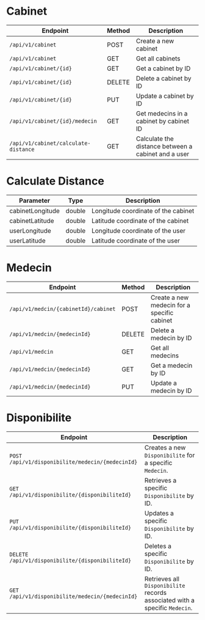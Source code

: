 # Cabinet 

| Endpoint                   | Method | Description                                               |
|----------------------------|--------|-----------------------------------------------------------|
| `/api/v1/cabinet`          | POST   | Create a new cabinet                                      |
| `/api/v1/cabinet`          | GET    | Get all cabinets                                          |
| `/api/v1/cabinet/{id}`     | GET    | Get a cabinet by ID                                       |
| `/api/v1/cabinet/{id}`     | DELETE | Delete a cabinet by ID                                    |
| `/api/v1/cabinet/{id}`     | PUT    | Update a cabinet by ID                                    |
| `/api/v1/cabinet/{id}/medecin` | GET    | Get medecins in a cabinet by cabinet ID               |
| `/api/v1/cabinet/calculate-distance`    | GET    | Calculate the distance between a cabinet and a user        |




# Calculate Distance

| Parameter          | Type   | Description                                  |
|--------------------|--------|----------------------------------------------|
| cabinetLongitude   | double | Longitude coordinate of the cabinet           |
| cabinetLatitude    | double | Latitude coordinate of the cabinet            |
| userLongitude      | double | Longitude coordinate of the user              |
| userLatitude       | double | Latitude coordinate of the user               |




# Medecin

| Endpoint                             | Method | Description                                                   |
|--------------------------------------|--------|---------------------------------------------------------------|
| `/api/v1/medcin/{cabinetId}/cabinet` | POST   | Create a new medecin for a specific cabinet                   |
| `/api/v1/medcin/{medecinId}`          | DELETE | Delete a medecin by ID                                       |
| `/api/v1/medcin`                      | GET    | Get all medecins                                             |
| `/api/v1/medcin/{medecinId}`          | GET    | Get a medecin by ID                                          |
| `/api/v1/medcin/{medecinId}`          | PUT    | Update a medecin by ID                                       |



# Disponibilite

| Endpoint                                              | Description                                                              |
| ----------------------------------------------------- | ------------------------------------------------------------------------ |
| `POST /api/v1/disponibilite/medecin/{medecinId}`       | Creates a new `Disponibilite` for a specific `Medecin`.                  |
| `GET /api/v1/disponibilite/{disponibiliteId}`          | Retrieves a specific `Disponibilite` by ID.                              |
| `PUT /api/v1/disponibilite/{disponibiliteId}`          | Updates a specific `Disponibilite` by ID.                                |
| `DELETE /api/v1/disponibilite/{disponibiliteId}`       | Deletes a specific `Disponibilite` by ID.                                |
| `GET /api/v1/disponibilite/medecin/{medecinId}`        | Retrieves all `Disponibilite` records associated with a specific `Medecin`. |
